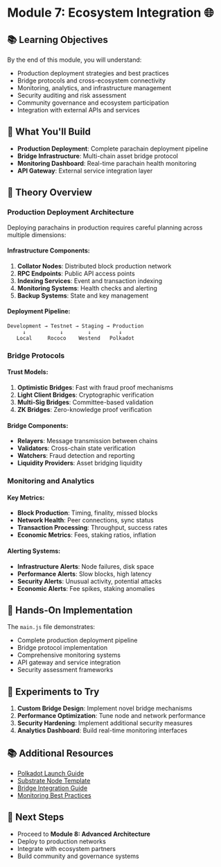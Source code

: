 # Module 7: Ecosystem Integration 🌐

## 📚 Learning Objectives

By the end of this module, you will understand:
- Production deployment strategies and best practices
- Bridge protocols and cross-ecosystem connectivity
- Monitoring, analytics, and infrastructure management
- Security auditing and risk assessment
- Community governance and ecosystem participation
- Integration with external APIs and services

## 🎯 What You'll Build

- **Production Deployment**: Complete parachain deployment pipeline
- **Bridge Infrastructure**: Multi-chain asset bridge protocol
- **Monitoring Dashboard**: Real-time parachain health monitoring
- **API Gateway**: External service integration layer

## 📖 Theory Overview

### Production Deployment Architecture

Deploying parachains in production requires careful planning across multiple dimensions:

#### Infrastructure Components:
1. **Collator Nodes**: Distributed block production network
2. **RPC Endpoints**: Public API access points
3. **Indexing Services**: Event and transaction indexing
4. **Monitoring Systems**: Health checks and alerting
5. **Backup Systems**: State and key management

#### Deployment Pipeline:
```
Development → Testnet → Staging → Production
     ↓           ↓        ↓         ↓
   Local     Rococo    Westend   Polkadot
```

### Bridge Protocols

#### Trust Models:
1. **Optimistic Bridges**: Fast with fraud proof mechanisms
2. **Light Client Bridges**: Cryptographic verification
3. **Multi-Sig Bridges**: Committee-based validation
4. **ZK Bridges**: Zero-knowledge proof verification

#### Bridge Components:
- **Relayers**: Message transmission between chains
- **Validators**: Cross-chain state verification
- **Watchers**: Fraud detection and reporting
- **Liquidity Providers**: Asset bridging liquidity

### Monitoring and Analytics

#### Key Metrics:
- **Block Production**: Timing, finality, missed blocks
- **Network Health**: Peer connections, sync status
- **Transaction Processing**: Throughput, success rates
- **Economic Metrics**: Fees, staking ratios, inflation

#### Alerting Systems:
- **Infrastructure Alerts**: Node failures, disk space
- **Performance Alerts**: Slow blocks, high latency
- **Security Alerts**: Unusual activity, potential attacks
- **Economic Alerts**: Fee spikes, staking anomalies

## 🔬 Hands-On Implementation

The `main.js` file demonstrates:
- Complete production deployment pipeline
- Bridge protocol implementation
- Comprehensive monitoring systems
- API gateway and service integration
- Security assessment frameworks

## 🧪 Experiments to Try

1. **Custom Bridge Design**: Implement novel bridge mechanisms
2. **Performance Optimization**: Tune node and network performance
3. **Security Hardening**: Implement additional security measures
4. **Analytics Dashboard**: Build real-time monitoring interfaces

## 📚 Additional Resources

- [Polkadot Launch Guide](https://wiki.polkadot.network/docs/maintain-guides-how-to-join-council)
- [Substrate Node Template](https://github.com/substrate-developer-hub/substrate-node-template)
- [Bridge Integration Guide](https://wiki.polkadot.network/docs/learn-bridges)
- [Monitoring Best Practices](https://docs.substrate.io/maintain/monitor/)

## 🎯 Next Steps

- Proceed to **Module 8: Advanced Architecture**
- Deploy to production networks
- Integrate with ecosystem partners
- Build community and governance systems

